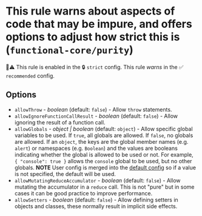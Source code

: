 # This rule warns about aspects of code that may be impure, and offers options to adjust how strict this is (`functional-core/purity`)

💼⚠️ This rule is enabled in the 🔒 `strict` config. This rule _warns_ in the ✅ `recommended` config.

<!-- end auto-generated rule header -->

## Options

- `allowThrow` - _boolean_ (default: `false`) - Allow `throw` statements.
- `allowIgnoreFunctionCallResult` - _boolean_ (default: `false`) - Allow ignoring the result of a function call.
- `allowGlobals` - _object | boolean_ (default: `object`) - Allow specific global variables to be used. If `true`, all globals are allowed. If `false`, no globals are allowed. If an `object`, the keys are the global member names (e.g. `alert`) or namespaces (e.g. `Boolean`) and the values are booleans indicating whether the global is allowed to be used or not. For example, `{ "console": true }` allows the `console` global to be used, but no other globals. **NOTE** User config is merged into the [default config](../../src/configs/ALLOW_GLOBALS_DEFAULT.ts) so if a value is not specified, the default will be used.
- `allowMutatingReduceAccumulator` - _boolean_ (default: `false`) - Allow mutating the accumulator in a `reduce` call. This is not "pure" but in some cases it can be good practice to improve performance.
- `allowSetters` - _boolean_ (default: `false`) - Allow defining setters in objects and classes, these normally result in implicit side effects.
